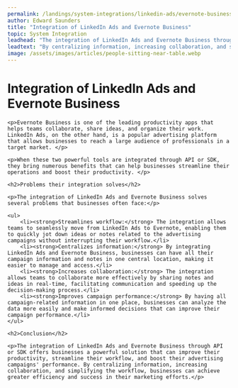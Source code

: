 ```yaml
---
permalink: /landings/system-integrations/linkedin-ads/evernote-business
author: Edward Saunders
title: "Integration of LinkedIn Ads and Evernote Business"
topic: System Integration
leadhead: "The integration of LinkedIn Ads and Evernote Business through API or SDK offers businesses a powerful solution that can improve their productivity, streamline their workflow, and boost their advertising campaigns' performance"
leadtext: "By centralizing information, increasing collaboration, and simplifying the workflow, businesses can achieve greater efficiency and success in their marketing efforts."
image: /assets/images/articles/people-sitting-near-table.webp
---
```

<div class="arttext">
	<h1>Integration of LinkedIn Ads and Evernote Business</h1>

	<p>Evernote Business is one of the leading productivity apps that helps teams collaborate, share ideas, and organize their work. LinkedIn Ads, on the other hand, is a popular advertising platform that allows businesses to reach a large audience of professionals in a target market. </p>

	<p>When these two powerful tools are integrated through API or SDK, they bring numerous benefits that can help businesses streamline their operations and boost their productivity. </p>

	<h2>Problems their integration solves</h2>

	<p>The integration of LinkedIn Ads and Evernote Business solves several problems that businesses often face:</p>

	<ul>
		<li><strong>Streamlines workflow:</strong> The integration allows teams to seamlessly move from LinkedIn Ads to Evernote, enabling them to quickly jot down ideas or notes related to the advertising campaigns without interrupting their workflow.</li>
		<li><strong>Centralizes information:</strong> By integrating LinkedIn Ads and Evernote Business, businesses can have all their campaign information and notes in one central location, making it easier to manage and access.</li>
		<li><strong>Increases collaboration:</strong> The integration allows teams to collaborate more effectively by sharing notes and ideas in real-time, facilitating communication and speeding up the decision-making process.</li>
		<li><strong>Improves campaign performance:</strong> By having all campaign-related information in one place, businesses can analyze the data more easily and make informed decisions that can improve their campaign performance.</li>
	</ul>

	<h2>Conclusion</h2>

	<p>The integration of LinkedIn Ads and Evernote Business through API or SDK offers businesses a powerful solution that can improve their productivity, streamline their workflow, and boost their advertising campaigns' performance. By centralizing information, increasing collaboration, and simplifying the workflow, businesses can achieve greater efficiency and success in their marketing efforts.</p>

</div>